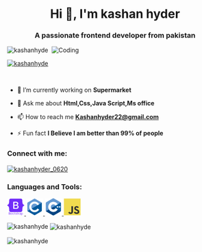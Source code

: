 <h1 align="center">Hi 👋, I'm kashan hyder</h1>
<h3 align="center">A passionate frontend developer from pakistan</h3>
<img align="right" alt="Coding" width="400" src="https://giphy.com/search/programming-cat"

<p align="left"> <img src="https://komarev.com/ghpvc/?username=kashanhyde&label=Profile%20views&color=0e75b6&style=flat" alt="kashanhyde" /> </p>

<p align="left"> <a href="https://github.com/ryo-ma/github-profile-trophy"><img src="https://github-profile-trophy.vercel.app/?username=kashanhyde" alt="kashanhyde" /></a> </p>

<p align="left"> <a href="https://twitter.com/" target="blank"><img src="https://img.shields.io/twitter/follow/?logo=twitter&style=for-the-badge" alt="" /></a> </p>

- 🔭 I’m currently working on **Supermarket**

- 💬 Ask me about **Html,Css,Java Script,Ms office**

- 📫 How to reach me **Kashanhyder22@gmail.com**

- ⚡ Fun fact **I Believe I am better than 99% of people**

<h3 align="left">Connect with me:</h3>
<p align="left">
<a href="https://instagram.com/kashanhyder_0620" target="blank"><img align="center" src="https://raw.githubusercontent.com/rahuldkjain/github-profile-readme-generator/master/src/images/icons/Social/instagram.svg" alt="kashanhyder_0620" height="30" width="40" /></a>
</p>

<h3 align="left">Languages and Tools:</h3>
<p align="left"> <a href="https://getbootstrap.com" target="_blank" rel="noreferrer"> <img src="https://raw.githubusercontent.com/devicons/devicon/master/icons/bootstrap/bootstrap-plain-wordmark.svg" alt="bootstrap" width="40" height="40"/> </a> <a href="https://www.cprogramming.com/" target="_blank" rel="noreferrer"> <img src="https://raw.githubusercontent.com/devicons/devicon/master/icons/c/c-original.svg" alt="c" width="40" height="40"/> </a> <a href="https://www.w3schools.com/cpp/" target="_blank" rel="noreferrer"> <img src="https://raw.githubusercontent.com/devicons/devicon/master/icons/cplusplus/cplusplus-original.svg" alt="cplusplus" width="40" height="40"/> </a> <a href="https://developer.mozilla.org/en-US/docs/Web/JavaScript" target="_blank" rel="noreferrer"> <img src="https://raw.githubusercontent.com/devicons/devicon/master/icons/javascript/javascript-original.svg" alt="javascript" width="40" height="40"/> </a> </p>

<p><img align="left" src="https://github-readme-stats.vercel.app/api/top-langs?username=kashanhyde&show_icons=true&locale=en&layout=compact" alt="kashanhyde" /></p>

<p>&nbsp;<img align="center" src="https://github-readme-stats.vercel.app/api?username=kashanhyde&show_icons=true&locale=en" alt="kashanhyde" /></p>

<p><img align="center" src="https://github-readme-streak-stats.herokuapp.com/?user=kashanhyde&" alt="kashanhyde" /></p>
